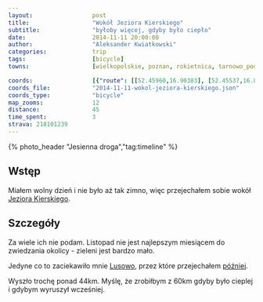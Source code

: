```yaml
---
layout:                 post
title:                  "Wokół Jeziora Kierskiego"
subtitle:               "byłoby więcej, gdyby było ciepło"
date:                   2014-11-11 20:00:00
author:                 "Aleksander Kwiatkowski"
categories:             trip
tags:                   [bicycle]
towns:                  [wielkopolskie, poznan, rokietnica, tarnowo_podgorne]

coords:                 [{"route": [[52.45960,16.90383], [52.45537,16.89765], [52.45636,16.89550], [52.45029,16.89069], [52.46274,16.86778], [52.44747,16.84023], [52.45479,16.83138], [52.46243,16.82701], [52.46645,16.82014], [52.46792,16.81036], [52.47537,16.78933], [52.47853,16.77577], [52.47681,16.75989], [52.46023,16.73182], [52.44103,16.71526], [52.43418,16.70144], [52.43078,16.70633], [52.43031,16.73757], [52.43570,16.74821], [52.42978,16.76924], [52.43387,16.79662], [52.44062,16.79637], [52.43920,16.80134], [52.43973,16.80632], [52.43507,16.80941], [52.43543,16.84477], [52.43287,16.85233], [52.43114,16.86040], [52.42575,16.87524], [52.42308,16.88778], [52.42455,16.89524], [52.43465,16.90580], [52.43632,16.92142], [52.45087,16.92082], [52.46494,16.91902]], "type": "bicycle"}]
coords_file:            "2014-11-11-wokol-jeziora-kierskiego.json"
coords_type:            "bicycle"
map_zooms:              12
distance:               45
time_spent:             3
strava: 218101239
---
```


[wiki-jezioro-kierskie]:    https://pl.wikipedia.org/wiki/Jezioro_Kierskie
[wiki-lusowo]: https://pl.wikipedia.org/wiki/Lusowo_(wojew%C3%B3dztwo_wielkopolskie)

{% photo_header "Jesienna droga","tag:timeline" %}

Wstęp
-----

Miałem wolny dzień i nie było aż tak zimno, więc przejechałem sobie wokół
[Jeziora Kierskiego][wiki-jezioro-kierskie].

Szczegóły
---------

Za wiele ich nie podam. Listopad nie jest najlepszym miesiącem do zwiedzania
okolicy - zieleni jest bardzo mało.

Jedyne co to zaciekawiło mnie [Lusowo][wiki-lusowo], przez które przejechałem
[później](/trip/2015/06/27/zachod-od-poznania-do-opalenicy/).

Wyszło trochę ponad 44km. Myślę, że zrobiłbym z 60km gdyby było cieplej
i gdybym wyruszył wcześniej.
